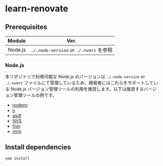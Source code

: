 # learn-renovate

## Prerequisites

|  Module | Ver.                     |
| ------: | ------------------------ |
| Node.js | `./.node-version` or `./.nvmrc` を参照 |

### Node.js

本リポジトリで利用可能な Node.js のバージョンは `./.node-version` or `./.nvmrc` ファイルにて管理しているため、開発者にはこれらをサポートしている Node.js バージョン管理ツールの利用を推奨します。以下は推奨するバージョン管理ツールの例です。

- [nodenv](https://github.com/nodenv/nodenv)
- [n](https://github.com/tj/n)
- [asdf](https://github.com/asdf-vm/asdf)
- [NVS](https://github.com/jasongin/nvs)
- [fnm](https://github.com/Schniz/fnm)
- [nvm](https://github.com/nvm-sh/nvm)

## Install dependencies

```bash
npm install
```
